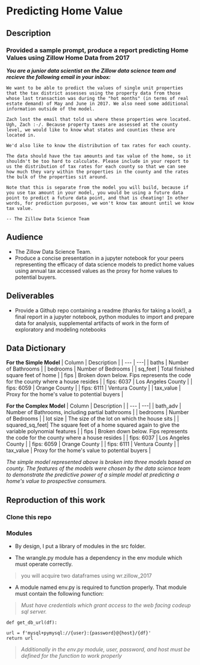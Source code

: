 # Predicting Home Value

## Description

### Provided a sample prompt, produce a report predicting Home Values using Zillow Home Data from 2017

***You are a junior data scientist on the Zillow data science team and recieve the following email in your inbox:*** 

    We want to be able to predict the values of single unit properties that the tax district assesses using the property data from those whose last transaction was during the "hot months" (in terms of real estate demand) of May and June in 2017. We also need some additional information outside of the model.

    Zach lost the email that told us where these properties were located. Ugh, Zach :-/. Because property taxes are assessed at the county level, we would like to know what states and counties these are located in.

    We'd also like to know the distribution of tax rates for each county.

    The data should have the tax amounts and tax value of the home, so it shouldn't be too hard to calculate. Please include in your report to us the distribution of tax rates for each county so that we can see how much they vary within the properties in the county and the rates the bulk of the properties sit around.

    Note that this is separate from the model you will build, because if you use tax amount in your model, you would be using a future data point to predict a future data point, and that is cheating! In other words, for prediction purposes, we won't know tax amount until we know tax value.

    -- The Zillow Data Science Team


## Audience
- The Zillow Data Science Team.
- Produce a concise presentation in a jupyter notebook for your peers representing the efficacy of data science models to predict home values using annual tax accessed values as the proxy for home values to potential buyers.

## Deliverables
- Provide a Github repo containing a readme (thanks for taking a look!), a final report in a jupyter notebook, python modules to import and prepare data for analysis, supplemental artifacts of work in the form of exploratory and modeling notebooks


## Data Dictionary
**For the Simple Model**
| Column | Description |
| --- | ---|
| baths | Number of Bathrooms |
| bedrooms | Number of Bedrooms |
| sq_feet | Total finished square feet of home |
| fips | Broken down below. Fips represents the code for the county where a house resides |
| fips: 6037 | Los Angeles County |
| fips: 6059 | Orange County |
| fips: 6111 | Ventura County |
| tax_value | Proxy for the home's value to potential buyers |


**For the Complex Model**
| Column | Description |
| --- | ---|
| bath_adv | Number of Bathrooms, including partial bathrooms |
| bedrooms | Number of Bedrooms |
| lot size | The size of the lot on which the house sits |
| squared_sq_feet| The square feet of a home squared again to give the variable polynomial features |
| fips | Broken down below. Fips represents the code for the county where a house resides |
| fips: 6037 | Los Angeles County |
| fips: 6059 | Orange County |
| fips: 6111 | Ventura County |
| tax_value | Proxy for the home's value to potential buyers |


*The simple model represented above is broken into three models based on county. The features of the models were chosen by the data science team to demonstrate the predictive power of a simple model at predicting a home's value to prospective consumers.* 


## Reproduction of this work

### Clone this repo

### Modules

- By design, I put a library of modules in the src folder.

- The wrangle.py module has a dependency in the env module which must operate correctly. 
> you will acquire two dataframes using wr.zillow_2017
- A module named env.py is required to function properly. That module must contain the following function:  
>  *Must have credentials which grant access to the web facing codeup sql server.*    
    
    def get_db_url(df):

    url = f'mysql+pymysql://{user}:{password}@{host}/{df}'
    return url 
    
> *Additionally in the env.py module, user, password, and host must be defined for the function to work properly*

